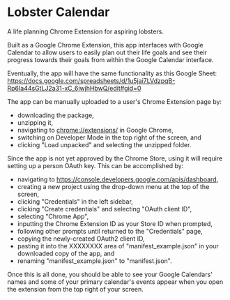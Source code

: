 # Lobster Calendar
A life planning Chrome Extension for aspiring lobsters.

Built as a Google Chrome Extension, this app interfaces with Google Calendar to allow users to easily plan out their life goals and see their progress towards their goals from within the Google Calendar interface.

Eventually, the app will have the same functionality as this Google Sheet:
<https://docs.google.com/spreadsheets/d/1u5jai7LVdzpqB-Rp6Ia44sGtLJ2a31-xC_6iwjhHbwQ/edit#gid=0>

The app can be manually uploaded to a user's Chrome Extension page by:
- downloading the package,
- unzipping it,
- navigating to <chrome://extensions/> in Google Chrome,
- switching on Developer Mode in the top right of the screen, and
- clicking "Load unpacked" and selecting the unzipped folder.

Since the app is not yet approved by the Chrome Store, using it will require setting up a person OAuth key. This can be accomplished by:
- navigating to <https://console.developers.google.com/apis/dashboard>,
- creating a new project using the drop-down menu at the top of the screen,
- clicking "Credentials" in the left sidebar,
- clicking "Create credentials" and selecting "OAuth client ID",
- selecting "Chrome App",
- inputting the Chrome Extension ID as your Store ID when prompted,
- following other prompts until returned to the "Credentials" page,
- copying the newly-created OAuth2 client ID,
- pasting it into the XXXXXXXX area of "manifest_example.json" in your downloaded copy of the app, and
- renaming "manifest_example.json" to "manifest.json".

Once this is all done, you should be able to see your Google Calendars' names and some of your primary calendar's events appear when you open the extension from the top right of your screen.
